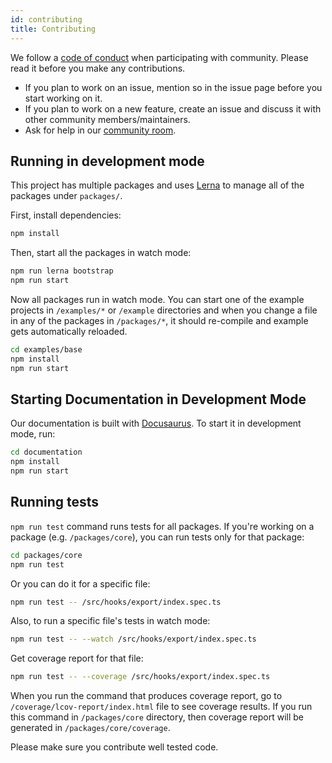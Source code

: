 ```yaml
---
id: contributing
title: Contributing
---
```


We follow a [code of conduct][CODE_OF_CONDUCT] when participating with community. Please read it before you make any contributions.

* If you plan to work on an issue, mention so in the issue page before you start working on it.
* If you plan to work on a new feature, create an issue and discuss it with other community members/maintainers.
* Ask for help in our [community room][Discord Channel].

## Running in development mode

This project has multiple packages and uses [Lerna][Lerna] to manage all of the packages under `packages/`.

First, install dependencies:

```sh
npm install
```

Then, start all the packages in watch mode:

```bash
npm run lerna bootstrap
npm run start
```

Now all packages run in watch mode. You can start one of the example projects in `/examples/*` or `/example` directories and when you change a file in any of the packages in `/packages/*`, it should re-compile and example gets automatically reloaded.

```bash
cd examples/base
npm install
npm run start
```

## Starting Documentation in Development Mode

Our documentation is built with [Docusaurus][Docusaurus]. To start it in development mode, run:

```bash
cd documentation
npm install
npm run start
```

## Running tests

`npm run test` command runs tests for all packages. If you're working on a package (e.g. `/packages/core`), you can run tests only for that package:

```bash
cd packages/core
npm run test
```

Or you can do it for a specific file:

```bash
npm run test -- /src/hooks/export/index.spec.ts
```

Also, to run a specific file's tests in watch mode:

```bash
npm run test -- --watch /src/hooks/export/index.spec.ts
```

Get coverage report for that file:

```bash
npm run test -- --coverage /src/hooks/export/index.spec.ts
```

When you run the command that produces coverage report, go to `/coverage/lcov-report/index.html` file to see coverage results. If you run this command in `/packages/core` directory, then coverage report will be generated in `/packages/core/coverage`.

Please make sure you contribute well tested code.

[Lerna]: https://github.com/lerna/lerna
[Docusaurus]: https://docusaurus.io/
[Issues]: https://github.com/pankod/refine/issues
[CODE_OF_CONDUCT]: https://github.com/pankod/refine/blob/master/CODE_OF_CONDUCT.md
[Discord Channel]: https://discord.gg/qkhjCsJFrp
